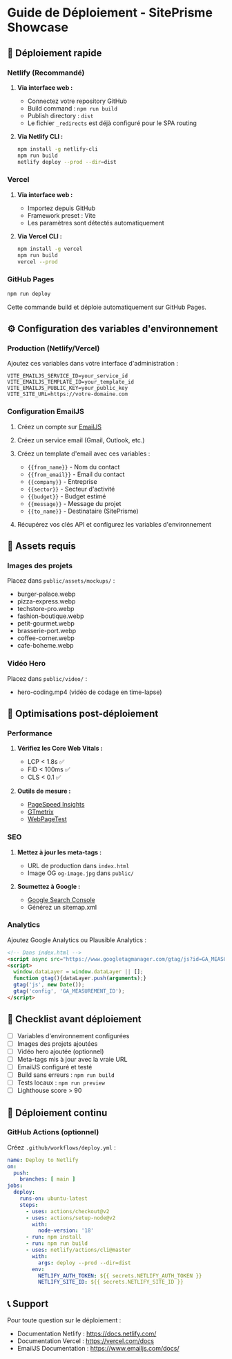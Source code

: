# Guide de Déploiement - SitePrisme Showcase

## 🚀 Déploiement rapide

### Netlify (Recommandé)

1. **Via interface web :**
   - Connectez votre repository GitHub
   - Build command : `npm run build`
   - Publish directory : `dist`
   - Le fichier `_redirects` est déjà configuré pour le SPA routing

2. **Via Netlify CLI :**
   ```bash
   npm install -g netlify-cli
   npm run build
   netlify deploy --prod --dir=dist
   ```

### Vercel

1. **Via interface web :**
   - Importez depuis GitHub
   - Framework preset : Vite
   - Les paramètres sont détectés automatiquement

2. **Via Vercel CLI :**
   ```bash
   npm install -g vercel
   npm run build
   vercel --prod
   ```

### GitHub Pages

```bash
npm run deploy
```

Cette commande build et déploie automatiquement sur GitHub Pages.

## ⚙️ Configuration des variables d'environnement

### Production (Netlify/Vercel)

Ajoutez ces variables dans votre interface d'administration :

```
VITE_EMAILJS_SERVICE_ID=your_service_id
VITE_EMAILJS_TEMPLATE_ID=your_template_id  
VITE_EMAILJS_PUBLIC_KEY=your_public_key
VITE_SITE_URL=https://votre-domaine.com
```

### Configuration EmailJS

1. Créez un compte sur [EmailJS](https://www.emailjs.com/)
2. Créez un service email (Gmail, Outlook, etc.)
3. Créez un template d'email avec ces variables :
   - `{{from_name}}` - Nom du contact
   - `{{from_email}}` - Email du contact
   - `{{company}}` - Entreprise
   - `{{sector}}` - Secteur d'activité
   - `{{budget}}` - Budget estimé
   - `{{message}}` - Message du projet
   - `{{to_name}}` - Destinataire (SitePrisme)

4. Récupérez vos clés API et configurez les variables d'environnement

## 🎨 Assets requis

### Images des projets

Placez dans `public/assets/mockups/` :
- burger-palace.webp
- pizza-express.webp
- techstore-pro.webp
- fashion-boutique.webp
- petit-gourmet.webp
- brasserie-port.webp
- coffee-corner.webp
- cafe-boheme.webp

### Vidéo Hero

Placez dans `public/video/` :
- hero-coding.mp4 (vidéo de codage en time-lapse)

## 🔧 Optimisations post-déploiement

### Performance

1. **Vérifiez les Core Web Vitals :**
   - LCP < 1.8s ✅
   - FID < 100ms ✅
   - CLS < 0.1 ✅

2. **Outils de mesure :**
   - [PageSpeed Insights](https://pagespeed.web.dev/)
   - [GTmetrix](https://gtmetrix.com/)
   - [WebPageTest](https://www.webpagetest.org/)

### SEO

1. **Mettez à jour les meta-tags :**
   - URL de production dans `index.html`
   - Image OG `og-image.jpg` dans `public/`

2. **Soumettez à Google :**
   - [Google Search Console](https://search.google.com/search-console)
   - Générez un sitemap.xml

### Analytics

Ajoutez Google Analytics ou Plausible Analytics :

```html
<!-- Dans index.html -->
<script async src="https://www.googletagmanager.com/gtag/js?id=GA_MEASUREMENT_ID"></script>
<script>
  window.dataLayer = window.dataLayer || [];
  function gtag(){dataLayer.push(arguments);}
  gtag('js', new Date());
  gtag('config', 'GA_MEASUREMENT_ID');
</script>
```

## 🚨 Checklist avant déploiement

- [ ] Variables d'environnement configurées
- [ ] Images des projets ajoutées
- [ ] Vidéo hero ajoutée (optionnel)
- [ ] Meta-tags mis à jour avec la vraie URL
- [ ] EmailJS configuré et testé
- [ ] Build sans erreurs : `npm run build`
- [ ] Tests locaux : `npm run preview`
- [ ] Lighthouse score > 90

## 🔄 Déploiement continu

### GitHub Actions (optionnel)

Créez `.github/workflows/deploy.yml` :

```yaml
name: Deploy to Netlify
on:
  push:
    branches: [ main ]
jobs:
  deploy:
    runs-on: ubuntu-latest
    steps:
      - uses: actions/checkout@v2
      - uses: actions/setup-node@v2
        with:
          node-version: '18'
      - run: npm install
      - run: npm run build
      - uses: netlify/actions/cli@master
        with:
          args: deploy --prod --dir=dist
        env:
          NETLIFY_AUTH_TOKEN: ${{ secrets.NETLIFY_AUTH_TOKEN }}
          NETLIFY_SITE_ID: ${{ secrets.NETLIFY_SITE_ID }}
```

## 📞 Support

Pour toute question sur le déploiement :
- Documentation Netlify : https://docs.netlify.com/
- Documentation Vercel : https://vercel.com/docs
- EmailJS Documentation : https://www.emailjs.com/docs/ 